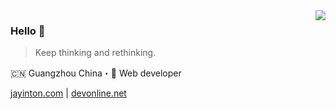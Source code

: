 <img align="right" src="https://github-readme-stats.vercel.app/api?username=jayin&show_icons=true&icon_color=805AD5&text_color=718096&bg_color=ffffff&hide_title=true" />

### Hello 👋

> Keep thinking and rethinking.

🇨🇳 Guangzhou China・🚀 Web developer

[jayinton.com](http://jayinton.com) | [devonline.net](http://devonline.net) 
